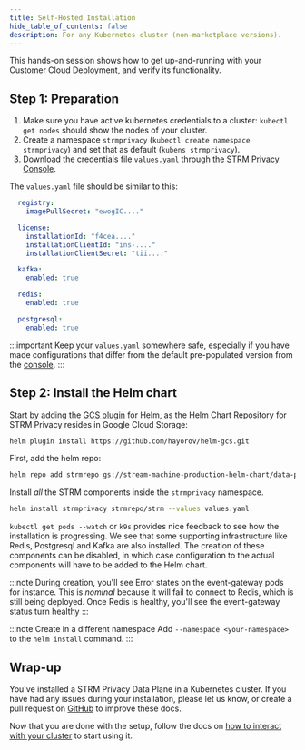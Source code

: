 ```yaml
---
title: Self-Hosted Installation
hide_table_of_contents: false
description: For any Kubernetes cluster (non-marketplace versions).
---
```


[helm-gcs]: https://github.com/hayorov/helm-gcs
[values]: https://console.strmprivacy.io/installation/configuration

This hands-on session shows how to get up-and-running with your Customer Cloud Deployment, and verify its
functionality.

## Step 1: Preparation

1. Make sure you have active kubernetes credentials to a cluster: `kubectl get nodes` should show the nodes of your
   cluster.
1. Create a namespace `strmprivacy` (`kubectl create namespace strmprivacy`) and set that as
   default (`kubens strmprivacy`).
1. Download the credentials file `values.yaml` through [the STRM Privacy Console][values].

The `values.yaml` file should be similar to this:

```yaml showLineNumbers
  registry:
    imagePullSecret: "ewogIC...."

  license:
    installationId: "f4cea...."
    installationClientId: "ins-...."
    installationClientSecret: "tii...."

  kafka:
    enabled: true

  redis:
    enabled: true

  postgresql:
    enabled: true
```

:::important
Keep your `values.yaml` somewhere safe, especially if you have made configurations that differ from the default pre-populated
version from the [console][values].
:::

## Step 2: Install the Helm chart

Start by adding the [GCS plugin][helm-gcs] for Helm, as the Helm Chart Repository for STRM Privacy resides in Google Cloud Storage:
```bash
helm plugin install https://github.com/hayorov/helm-gcs.git
```

First, add the helm repo:

```bash
helm repo add strmrepo gs://stream-machine-production-helm-chart/data-plane
```

Install _all_ the STRM components inside the `strmprivacy` namespace.
```bash
helm install strmprivacy strmrepo/strm --values values.yaml
```
`kubectl get pods --watch` or `k9s` provides nice feedback to see how the
installation is progressing. We see that some supporting infrastructure like Redis, Postgresql and Kafka are also
installed. The creation of these components can be disabled, in which case configuration to the actual components will
have to be added to the Helm chart.

:::note
During creation, you'll see Error states on the event-gateway pods for instance. This is _nominal_ because it will fail
to connect to Redis, which is still being deployed. Once Redis is healthy, you'll see the event-gateway status turn
healthy
:::

:::note Create in a different namespace
Add `--namespace <your-namespace>` to the `helm install` command.
:::

## Wrap-up

You've installed a STRM Privacy Data Plane in a Kubernetes cluster. If you have had any issues during your
installation, please let us know, or create a pull request
on [GitHub](https://github.com/strmprivacy/data-plane-helm-chart) to improve these docs.

Now that you are done with the setup, follow the docs on [how to interact with your cluster](/docs/03-quickstart/05-ccd/04-interacting.md) to start
using it.
